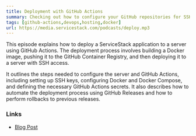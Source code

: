 ```yaml
---
title: Deployment with GitHub Actions
summary: Checking out how to configure your GitHub repositories for SSH and CDN deployments
tags: [github-actions,devops,hosting,docker]
url: https://media.servicestack.com/podcasts/deploy.mp3   
---
```


This episode explains how to deploy a ServiceStack application to a server using GitHub Actions. 
The deployment process involves building a Docker image, pushing it to the GitHub Container Registry, 
and then deploying it to a server with SSH access. 

It outlines the steps needed to configure the server and GitHub Actions, including setting up 
SSH keys, configuring Docker and Docker Compose, and defining the necessary GitHub Actions secrets. 
It also describes how to automate the deployment process using GitHub Releases and how to 
perform rollbacks to previous releases.

### Links

- [Blog Post](/posts/deploy)
